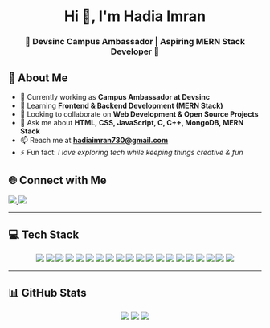 <h1 align="center">Hi 👋, I'm Hadia Imran</h1>
<h3 align="center">🌟 Devsinc Campus Ambassador | Aspiring MERN Stack Developer 🌟</h3>


## 💫 About Me
- 🔭 Currently working as **Campus Ambassador at Devsinc**  
- 🌱 Learning **Frontend & Backend Development (MERN Stack)**  
- 👯 Looking to collaborate on **Web Development & Open Source Projects**  
- 💬 Ask me about **HTML, CSS, JavaScript, C, C++, MongoDB, MERN Stack**  
- 📫 Reach me at **hadiaimran730@gmail.com**  
- ⚡ Fun fact: *I love exploring tech while keeping things creative & fun*  


## 🌐 Connect with Me
<p align="left">
  <a href="https://www.linkedin.com/in/hadia-imran-844438285" target="_blank">
    <img src="https://img.shields.io/badge/LinkedIn-%230077B5.svg?logo=linkedin&logoColor=white" />
  </a>
  <a href="mailto:hadiaimran730@gmail.com" target="_blank">
    <img src="https://img.shields.io/badge/Gmail-D14836.svg?logo=gmail&logoColor=white" />
  </a>
</p>

---

## 💻 Tech Stack
<p align="center">
  <img src="https://img.shields.io/badge/C-%2300599C.svg?style=for-the-badge&logo=c&logoColor=white" />
  <img src="https://img.shields.io/badge/C++-%2300599C.svg?style=for-the-badge&logo=cplusplus&logoColor=white" />
  <img src="https://img.shields.io/badge/HTML5-%23E34F26.svg?style=for-the-badge&logo=html5&logoColor=white" />
  <img src="https://img.shields.io/badge/CSS3-%231572B6.svg?style=for-the-badge&logo=css3&logoColor=white" />
  <img src="https://img.shields.io/badge/JavaScript-%23323330.svg?style=for-the-badge&logo=javascript&logoColor=%23F7DF1E" />
  <img src="https://img.shields.io/badge/React-%2320232a.svg?style=for-the-badge&logo=react&logoColor=%2361DAFB" />
  <img src="https://img.shields.io/badge/Node.js-6DA55F?style=for-the-badge&logo=node.js&logoColor=white" />
  <img src="https://img.shields.io/badge/Express.js-%23404d59.svg?style=for-the-badge&logo=express&logoColor=%2361DAFB" />
  <img src="https://img.shields.io/badge/MongoDB-%234ea94b.svg?style=for-the-badge&logo=mongodb&logoColor=white" />
  <img src="https://img.shields.io/badge/PHP-%23777BB4.svg?style=for-the-badge&logo=php&logoColor=white" />
  <img src="https://img.shields.io/badge/WordPress-%23117AC9.svg?style=for-the-badge&logo=wordpress&logoColor=white" />
  <img src="https://img.shields.io/badge/MySQL-%2300f.svg?style=for-the-badge&logo=mysql&logoColor=white" />
  <img src="https://img.shields.io/badge/Oracle-%23F00000.svg?style=for-the-badge&logo=oracle&logoColor=white" />
  <img src="https://img.shields.io/badge/Microsoft_SQL_Server-CC2927?style=for-the-badge&logo=microsoft-sql-server&logoColor=white" />
  <img src="https://img.shields.io/badge/Apache-%23D42029.svg?style=for-the-badge&logo=apache&logoColor=white" />
  <img src="https://img.shields.io/badge/Netlify-%23000000.svg?style=for-the-badge&logo=netlify&logoColor=#00C7B7" />
  <img src="https://img.shields.io/badge/Vercel-%23000000.svg?style=for-the-badge&logo=vercel&logoColor=white" />
  <img src="https://img.shields.io/badge/Canva-%2300C4CC.svg?style=for-the-badge&logo=Canva&logoColor=white" />
  <img src="https://img.shields.io/badge/Git-%23F05033.svg?style=for-the-badge&logo=git&logoColor=white" />
  <img src="https://img.shields.io/badge/GitHub-%23121011.svg?style=for-the-badge&logo=github&logoColor=white" />
</p>

---

## 📊 GitHub Stats
<p align="center">
  <img src="https://github-readme-stats.vercel.app/api?username=hadiaimran1090&theme=radical&hide_border=false&include_all_commits=false&count_private=false" />
  <img src="https://github-readme-streak-stats.herokuapp.com/?user=hadiaimran1090&theme=radical&hide_border=false" />
  <img src="https://github-readme-stats.vercel.app/api/top-langs/?username=hadiaimran1090&theme=radical&hide_border=false&include_all_commits=false&count_private=false&layout=compact" />
</p>

